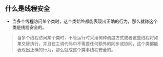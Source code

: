 ## 什么是线程安全
- 当多个线程访问某个类时，这个类始终都能表现出正确的行为，那么就称这个类是线程安全的。
> 当多个线程访问某个类时，不管运行时采用何种调度方式或者这些线程将如果交替执行，并且在主调代码中不需要任何额外的同步或协同，这个类都能表现出正确的行为，那么就成这个类事线程安全的。

